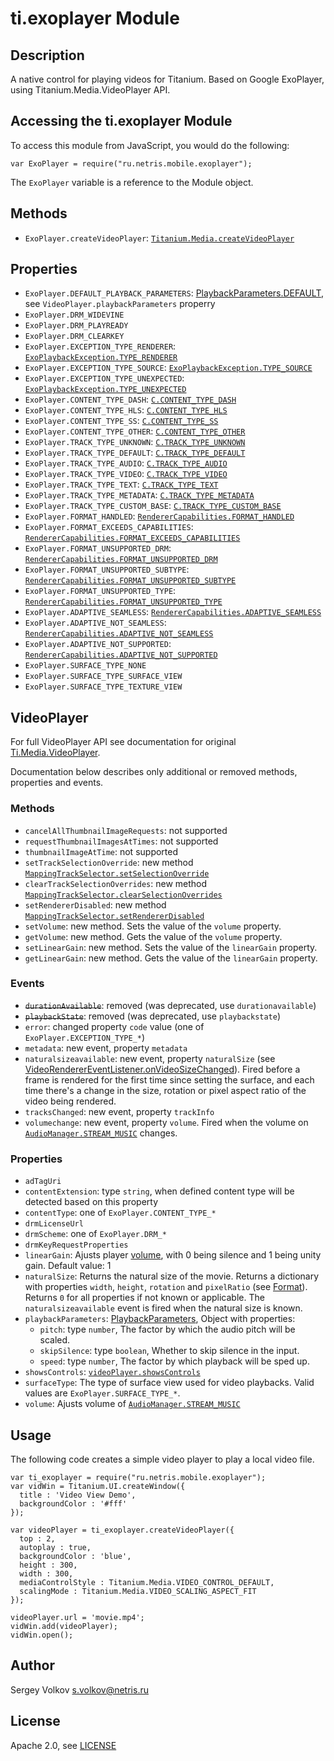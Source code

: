 # ti.exoplayer Module

## Description

A native control for playing videos for Titanium.
Based on Google ExoPlayer, using Titanium.Media.VideoPlayer API.

## Accessing the ti.exoplayer Module

To access this module from JavaScript, you would do the following:

    var ExoPlayer = require("ru.netris.mobile.exoplayer");

The `ExoPlayer` variable is a reference to the Module object.

## Methods

* `ExoPlayer.createVideoPlayer`: [`Titanium.Media.createVideoPlayer`](http://docs.appcelerator.com/platform/latest/#!/api/Titanium.Media-method-createVideoPlayer)

## Properties
* `ExoPlayer.DEFAULT_PLAYBACK_PARAMETERS`: [PlaybackParameters.DEFAULT](http://google.github.io/ExoPlayer/doc/reference/com/google/android/exoplayer2/PlaybackParameters.html#DEFAULT), see `VideoPlayer.playbackParameters` properry
* `ExoPlayer.DRM_WIDEVINE`
* `ExoPlayer.DRM_PLAYREADY`
* `ExoPlayer.DRM_CLEARKEY`
* `ExoPlayer.EXCEPTION_TYPE_RENDERER`: [`ExoPlaybackException.TYPE_RENDERER`](http://google.github.io/ExoPlayer/doc/reference/com/google/android/exoplayer2/ExoPlaybackException.html#TYPE_RENDERER)
* `ExoPlayer.EXCEPTION_TYPE_SOURCE`: [`ExoPlaybackException.TYPE_SOURCE`](http://google.github.io/ExoPlayer/doc/reference/com/google/android/exoplayer2/ExoPlaybackException.html#TYPE_SOURCE)
* `ExoPlayer.EXCEPTION_TYPE_UNEXPECTED`: [`ExoPlaybackException.TYPE_UNEXPECTED`](http://google.github.io/ExoPlayer/doc/reference/com/google/android/exoplayer2/ExoPlaybackException.html#TYPE_UNEXPECTED)
* `ExoPlayer.CONTENT_TYPE_DASH`: [`C.CONTENT_TYPE_DASH`](http://google.github.io/ExoPlayer/doc/reference/com/google/android/exoplayer2/C.html)
* `ExoPlayer.CONTENT_TYPE_HLS`: [`C.CONTENT_TYPE_HLS`](http://google.github.io/ExoPlayer/doc/reference/com/google/android/exoplayer2/C.html)
* `ExoPlayer.CONTENT_TYPE_SS`: [`C.CONTENT_TYPE_SS`](http://google.github.io/ExoPlayer/doc/reference/com/google/android/exoplayer2/C.html)
* `ExoPlayer.CONTENT_TYPE_OTHER`: [`C.CONTENT_TYPE_OTHER`](http://google.github.io/ExoPlayer/doc/reference/com/google/android/exoplayer2/C.html)
* `ExoPlayer.TRACK_TYPE_UNKNOWN`: [`C.TRACK_TYPE_UNKNOWN`](http://google.github.io/ExoPlayer/doc/reference/com/google/android/exoplayer2/C.html)
* `ExoPlayer.TRACK_TYPE_DEFAULT`: [`C.TRACK_TYPE_DEFAULT`](http://google.github.io/ExoPlayer/doc/reference/com/google/android/exoplayer2/C.html)
* `ExoPlayer.TRACK_TYPE_AUDIO`: [`C.TRACK_TYPE_AUDIO`](http://google.github.io/ExoPlayer/doc/reference/com/google/android/exoplayer2/C.html)
* `ExoPlayer.TRACK_TYPE_VIDEO`: [`C.TRACK_TYPE_VIDEO`](http://google.github.io/ExoPlayer/doc/reference/com/google/android/exoplayer2/C.html)
* `ExoPlayer.TRACK_TYPE_TEXT`: [`C.TRACK_TYPE_TEXT`](http://google.github.io/ExoPlayer/doc/reference/com/google/android/exoplayer2/C.html)
* `ExoPlayer.TRACK_TYPE_METADATA`: [`C.TRACK_TYPE_METADATA`](http://google.github.io/ExoPlayer/doc/reference/com/google/android/exoplayer2/C.html)
* `ExoPlayer.TRACK_TYPE_CUSTOM_BASE`: [`C.TRACK_TYPE_CUSTOM_BASE`](http://google.github.io/ExoPlayer/doc/reference/com/google/android/exoplayer2/C.html)
* `ExoPlayer.FORMAT_HANDLED`: [`RendererCapabilities.FORMAT_HANDLED`](http://google.github.io/ExoPlayer/doc/reference/com/google/android/exoplayer2/RendererCapabilities.html)
* `ExoPlayer.FORMAT_EXCEEDS_CAPABILITIES`: [`RendererCapabilities.FORMAT_EXCEEDS_CAPABILITIES`](http://google.github.io/ExoPlayer/doc/reference/com/google/android/exoplayer2/RendererCapabilities.html)
* `ExoPlayer.FORMAT_UNSUPPORTED_DRM`: [`RendererCapabilities.FORMAT_UNSUPPORTED_DRM`](http://google.github.io/ExoPlayer/doc/reference/com/google/android/exoplayer2/RendererCapabilities.html)
* `ExoPlayer.FORMAT_UNSUPPORTED_SUBTYPE`: [`RendererCapabilities.FORMAT_UNSUPPORTED_SUBTYPE`](http://google.github.io/ExoPlayer/doc/reference/com/google/android/exoplayer2/RendererCapabilities.html)
* `ExoPlayer.FORMAT_UNSUPPORTED_TYPE`: [`RendererCapabilities.FORMAT_UNSUPPORTED_TYPE`](http://google.github.io/ExoPlayer/doc/reference/com/google/android/exoplayer2/RendererCapabilities.html)
* `ExoPlayer.ADAPTIVE_SEAMLESS`: [`RendererCapabilities.ADAPTIVE_SEAMLESS`](http://google.github.io/ExoPlayer/doc/reference/com/google/android/exoplayer2/RendererCapabilities.html)
* `ExoPlayer.ADAPTIVE_NOT_SEAMLESS`: [`RendererCapabilities.ADAPTIVE_NOT_SEAMLESS`](http://google.github.io/ExoPlayer/doc/reference/com/google/android/exoplayer2/RendererCapabilities.html)
* `ExoPlayer.ADAPTIVE_NOT_SUPPORTED`: [`RendererCapabilities.ADAPTIVE_NOT_SUPPORTED`](http://google.github.io/ExoPlayer/doc/reference/com/google/android/exoplayer2/RendererCapabilities.html)
* `ExoPlayer.SURFACE_TYPE_NONE`
* `ExoPlayer.SURFACE_TYPE_SURFACE_VIEW`
* `ExoPlayer.SURFACE_TYPE_TEXTURE_VIEW`

## VideoPlayer
For full VideoPlayer API see documentation for original [Ti.Media.VideoPlayer](https://docs.appcelerator.com/platform/latest/#!/api/Titanium.Media.VideoPlayer).

 Documentation below describes only additional or removed methods, properties and events.
### Methods
* `cancelAllThumbnailImageRequests`: not supported
* `requestThumbnailImagesAtTimes`: not supported
* `thumbnailImageAtTime`: not supported
* `setTrackSelectionOverride`: new method [`MappingTrackSelector.setSelectionOverride`](http://google.github.io/ExoPlayer/doc/reference/com/google/android/exoplayer2/trackselection/MappingTrackSelector.html#setSelectionOverride-int-com.google.android.exoplayer2.source.TrackGroupArray-com.google.android.exoplayer2.trackselection.MappingTrackSelector.SelectionOverride-)
* `clearTrackSelectionOverrides`: new method [`MappingTrackSelector.clearSelectionOverrides`](http://google.github.io/ExoPlayer/doc/reference/com/google/android/exoplayer2/trackselection/MappingTrackSelector.html#clearSelectionOverrides-int-)
* `setRendererDisabled`: new method [`MappingTrackSelector.setRendererDisabled`](http://google.github.io/ExoPlayer/doc/reference/com/google/android/exoplayer2/trackselection/MappingTrackSelector.html#setRendererDisabled-int-boolean-)
* `setVolume`: new method. Sets the value of the `volume` property.
* `getVolume`: new method. Gets the value of the `volume` property.
* `setLinearGain`: new method. Sets the value of the `linearGain` property.
* `getLinearGain`: new method. Gets the value of the `linearGain` property.

### Events
* ~~`durationAvailable`~~: removed (was deprecated, use `durationavailable`)
* ~~`playbackState`~~: removed (was deprecated, use `playbackstate`)
* `error`: changed property `code` value (one of `ExoPlayer.EXCEPTION_TYPE_*`)
* `metadata`: new event, property `metadata`
* `naturalsizeavailable`: new event, property `naturalSize`
 (see [VideoRendererEventListener.onVideoSizeChanged](http://google.github.io/ExoPlayer/doc/reference/com/google/android/exoplayer2/video/VideoRendererEventListener.html#onVideoSizeChanged-int-int-int-float-)).
 Fired before a frame is rendered for the first time since setting the surface, and each time there's a change in the size, rotation or pixel aspect ratio of the video being rendered.
* `tracksChanged`: new event, property `trackInfo`
* `volumechange`: new event, property `volume`. Fired when the volume on [`AudioManager.STREAM_MUSIC`](https://developer.android.com/reference/android/media/AudioManager.html#STREAM_MUSIC) changes.

### Properties
* `adTagUri`
* `contentExtension`: type `string`, when defined content type will be detected based on this property
* `contentType`: one of `ExoPlayer.CONTENT_TYPE_*`
* `drmLicenseUrl`
* `drmScheme`: one of `ExoPlayer.DRM_*`
* `drmKeyRequestProperties`
* `linearGain`: Ajusts player [volume](http://google.github.io/ExoPlayer/doc/reference/com/google/android/exoplayer2/SimpleExoPlayer.html#setVolume-float-), with 0 being silence and 1 being unity gain. Default value: 1
* `naturalSize`: Returns the natural size of the movie.
 Returns a dictionary with properties `width`, `height`, `rotation` and `pixelRatio`
 (see [Format](http://google.github.io/ExoPlayer/doc/reference/com/google/android/exoplayer2/Format.html)).
 Returns `0` for all properties if not known or applicable.
 The `naturalsizeavailable` event is fired when the natural size is known.
* `playbackParameters`: [PlaybackParameters](http://google.github.io/ExoPlayer/doc/reference/com/google/android/exoplayer2/PlaybackParameters.html), Object with properties:
  * `pitch`: type `number`, The factor by which the audio pitch will be scaled.
  * `skipSilence`: type `boolean`, Whether to skip silence in the input.
  * `speed`: type `number`, The factor by which playback will be sped up.
* `showsControls`: [`videoPlayer.showsControls`](https://docs.appcelerator.com/platform/latest/#!/api/Titanium.Media.VideoPlayer-property-showsControls)
* `surfaceType`: The type of surface view used for video playbacks. Valid values are `ExoPlayer.SURFACE_TYPE_*`.
* `volume`: Ajusts volume of [`AudioManager.STREAM_MUSIC`](https://developer.android.com/reference/android/media/AudioManager.html#STREAM_MUSIC)


## Usage

The following code creates a simple video player to play a local video file.

    var ti_exoplayer = require("ru.netris.mobile.exoplayer");
    var vidWin = Titanium.UI.createWindow({
      title : 'Video View Demo',
      backgroundColor : '#fff'
    });

    var videoPlayer = ti_exoplayer.createVideoPlayer({
      top : 2,
      autoplay : true,
      backgroundColor : 'blue',
      height : 300,
      width : 300,
      mediaControlStyle : Titanium.Media.VIDEO_CONTROL_DEFAULT,
      scalingMode : Titanium.Media.VIDEO_SCALING_ASPECT_FIT
    });

    videoPlayer.url = 'movie.mp4';
    vidWin.add(videoPlayer);
    vidWin.open();

## Author

Sergey Volkov <s.volkov@netris.ru>

## License

Apache 2.0, see [LICENSE](../LICENSE)
